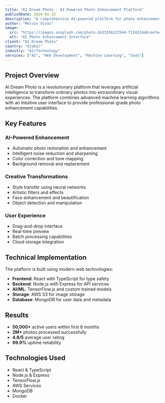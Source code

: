 ```yaml
---
title: "AI Dream Photo - AI-Powered Photo Enhancement Platform"
publishDate: 2024-01-15
description: "A comprehensive AI-powered platform for photo enhancement, restoration, and creative transformations using cutting-edge machine learning algorithms."
author: "Melvin Vivas"
image:
  src: "https://images.unsplash.com/photo-1633356122544-f134324a6cee?w=800&auto=format&fit=crop&q=80"
  alt: "AI Photo Enhancement Interface"
client: "AI Dream Photo"
country: "Global"
industry: "AI/Technology"
services: ["AI", "Web Development", "Machine Learning", "SaaS"]
---
```


## Project Overview

AI Dream Photo is a revolutionary platform that leverages artificial intelligence to transform ordinary photos into extraordinary visual experiences. The platform combines advanced machine learning algorithms with an intuitive user interface to provide professional-grade photo enhancement capabilities.

## Key Features

### AI-Powered Enhancement
- Automatic photo restoration and enhancement
- Intelligent noise reduction and sharpening
- Color correction and tone mapping
- Background removal and replacement

### Creative Transformations
- Style transfer using neural networks
- Artistic filters and effects
- Face enhancement and beautification
- Object detection and manipulation

### User Experience
- Drag-and-drop interface
- Real-time preview
- Batch processing capabilities
- Cloud storage integration

## Technical Implementation

The platform is built using modern web technologies:

- **Frontend**: React with TypeScript for type safety
- **Backend**: Node.js with Express for API services
- **AI/ML**: TensorFlow.js and custom trained models
- **Storage**: AWS S3 for image storage
- **Database**: MongoDB for user data and metadata

## Results

- **50,000+** active users within first 6 months
- **2M+** photos processed successfully
- **4.8/5** average user rating
- **99.9%** uptime reliability

## Technologies Used

- React & TypeScript
- Node.js & Express
- TensorFlow.js
- AWS Services
- MongoDB
- Docker